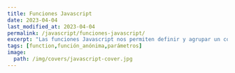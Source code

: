 ```yaml
---
title: Funciones Javascript
date: 2023-04-04
last_modified_at: 2023-04-04
permalink: /javascript/funciones-javascript/
excerpt: "Las funciones Javascript nos permiten definir y agrupar un conjunto de sentencias las cuales podemos invocar desde diferentes partes de nuestro programa."
tags: [function,función_anónima,parámetros]
image:
  path: /img/covers/javascript-cover.jpg
---
```

